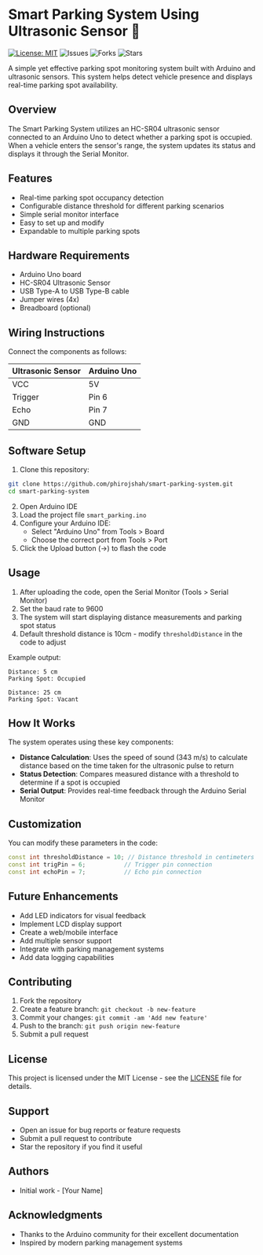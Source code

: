 # Smart Parking System Using Ultrasonic Sensor 🚗

[![License: MIT](https://img.shields.io/badge/License-MIT-green.svg)](https://opensource.org/licenses/MIT)
![Issues](https://img.shields.io/github/issues/phirojshah/smart-parking-system)
![Forks](https://img.shields.io/github/forks/phirojshah/smart-parking-system)
![Stars](https://img.shields.io/github/stars/phirojshah/smart-parking-system)

A simple yet effective parking spot monitoring system built with Arduino and ultrasonic sensors. This system helps detect vehicle presence and displays real-time parking spot availability.

## Overview

The Smart Parking System utilizes an HC-SR04 ultrasonic sensor connected to an Arduino Uno to detect whether a parking spot is occupied. When a vehicle enters the sensor's range, the system updates its status and displays it through the Serial Monitor.

## Features

- Real-time parking spot occupancy detection
- Configurable distance threshold for different parking scenarios
- Simple serial monitor interface
- Easy to set up and modify
- Expandable to multiple parking spots

## Hardware Requirements

- Arduino Uno board
- HC-SR04 Ultrasonic Sensor
- USB Type-A to USB Type-B cable
- Jumper wires (4x)
- Breadboard (optional)

## Wiring Instructions

Connect the components as follows:

| Ultrasonic Sensor | Arduino Uno |
|-------------------|-------------|
| VCC              | 5V          |
| Trigger          | Pin 6       |
| Echo             | Pin 7       |
| GND              | GND         |

## Software Setup

1. Clone this repository:
```bash
git clone https://github.com/phirojshah/smart-parking-system.git
cd smart-parking-system
```

2. Open Arduino IDE
3. Load the project file `smart_parking.ino`
4. Configure your Arduino IDE:
   - Select "Arduino Uno" from Tools > Board
   - Choose the correct port from Tools > Port
5. Click the Upload button (→) to flash the code

## Usage

1. After uploading the code, open the Serial Monitor (Tools > Serial Monitor)
2. Set the baud rate to 9600
3. The system will start displaying distance measurements and parking spot status
4. Default threshold distance is 10cm - modify `thresholdDistance` in the code to adjust

Example output:
```
Distance: 5 cm
Parking Spot: Occupied

Distance: 25 cm
Parking Spot: Vacant
```

## How It Works

The system operates using these key components:

- **Distance Calculation**: Uses the speed of sound (343 m/s) to calculate distance based on the time taken for the ultrasonic pulse to return
- **Status Detection**: Compares measured distance with a threshold to determine if a spot is occupied
- **Serial Output**: Provides real-time feedback through the Arduino Serial Monitor

## Customization

You can modify these parameters in the code:

```cpp
const int thresholdDistance = 10; // Distance threshold in centimeters
const int trigPin = 6;           // Trigger pin connection
const int echoPin = 7;           // Echo pin connection
```

## Future Enhancements

- Add LED indicators for visual feedback
- Implement LCD display support
- Create a web/mobile interface
- Add multiple sensor support
- Integrate with parking management systems
- Add data logging capabilities

## Contributing

1. Fork the repository
2. Create a feature branch: `git checkout -b new-feature`
3. Commit your changes: `git commit -am 'Add new feature'`
4. Push to the branch: `git push origin new-feature`
5. Submit a pull request

## License

This project is licensed under the MIT License - see the [LICENSE](LICENSE) file for details.

## Support

- Open an issue for bug reports or feature requests
- Submit a pull request to contribute
- Star the repository if you find it useful

## Authors

- Initial work - [Your Name]

## Acknowledgments

- Thanks to the Arduino community for their excellent documentation
- Inspired by modern parking management systems

